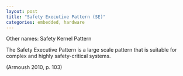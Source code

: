 ```yaml
---
layout: post
title: "Safety Executive Pattern (SE)"
categories: embedded, hardware
---
```


Other names: Safety Kernel Pattern

The Safety Executive Pattern is a large scale pattern that is suitable for complex and highly safety-critical systems.

(Armoush 2010, p. 103)